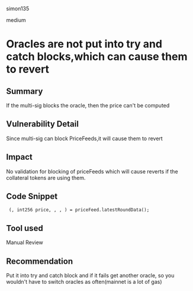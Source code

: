 simon135

medium

# Oracles are not put into try and catch blocks,which can cause them to revert

## Summary
If the multi-sig blocks the oracle, then the price can't be computed 
## Vulnerability Detail
Since multi-sig can block PriceFeeds,it will cause them to revert
## Impact
No validation for blocking of priceFeeds which will cause reverts if the collateral tokens are using them.
## Code Snippet
```solidity
 (, int256 price, , , ) = priceFeed.latestRoundData();
```
## Tool used

Manual Review

## Recommendation
Put  it into try and catch block and if it fails get another oracle, so you wouldn't have to switch oracles as often(mainnet is a lot of gas)